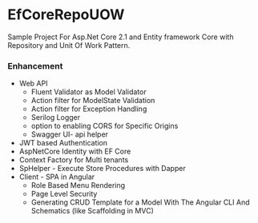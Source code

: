 # EfCoreRepoUOW
Sample Project For  Asp.Net Core 2.1 and Entity framework Core  with Repository and Unit Of Work Pattern.
</br>
<h3>Enhancement  </h3>
<ul>

 <li>Web API
 <ul>
  <li>Fluent Validator as Model Validator</li> 
  <li>Action filter for ModelState Validation</li>
  <li>Action filter for Exception Handling</li>
  <li>Serilog Logger</li>
  <li>option to enabling CORS  for Specific Origins</li>
  <li>Swagger UI- api helper</li>
  </ul>
</li>
<li> JWT based Authentication </li>
<li>AspNetCore Identity with EF Core</li>
<li>Context Factory for Multi tenants</li>
<li>SpHelper - Execute Store Procedures with Dapper</li>
<li>Client - SPA in Angular
 <ul>
  <li>Role Based Menu Rendering</li>
  <li>Page Level Security</li>
  <li>Generating CRUD Template for a Model With The Angular CLI And Schematics (like Scaffolding in MVC)</li>
  </ul>
</li>

</ul>
